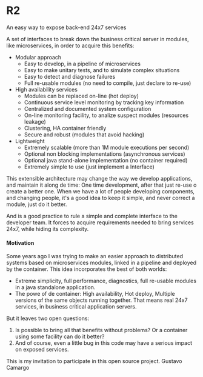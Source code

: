 # R2
An easy way to expose back-end 24x7 services

A set of interfaces to break down the business critical server in modules, 
like microservices, in order to acquire this benefits:

* Modular approach
    * Easy to develop, in a pipeline of microservices
    * Easy to make unitary tests, and to simulate complex situations
    * Easy to detect and diagnose failures
    * Full re-usable modules (no need to compile, just declare to re-use)
* High availability services
    * Modules can be replaced on-line (hot deploy)
    * Continuous service level monitoring by tracking key information
    * Centralized and documented system configuration 
    * On-line monitoring facility, to analize suspect modules (resources leakage)
    * Clustering, HA container friendly
    * Secure and robust (modules that avoid hacking)
* Lightweight
    * Extremely scalable (more than 1M module executions per second)
    * Optional non blocking implementations (asynchronous services)
    * Optional java stand-alone implementation (no container required)
    * Extremely simple to use (just implement a Interface)

This extensible architecture may change the way we develop applications, and maintain it
along de time: One time development, after that just re-use o create a better one. 
When we have a lot of people developing components, and changing people, it's a good 
idea to keep it simple, and never correct a module, just do it better. 

And is a good practice to rule a simple and complete interface to the developer team.
It forces to acquire requirements needed to bring services 24x7, while hiding its complexity.


#### Motivation

Some years ago I was trying to make an easier approach to distributed systems based
on microservices modules, linked in a pipeline and deployed by the container.
This idea incorporates the best of both worlds: 
 - Extreme simplicity, full performance, diagnostics, full re-usable modules in a 
 java standalone application.
 - The powe of de container: High availability, Hot deploy, Multiple versions of the
same objects running together. 
That means real 24x7 services, in business critical application servers.


But it leaves two open questions:

1.  Is possible to bring all that benefits without problems? Or a container using some facility 
can do it better?
2.  And of course, even a little bug in this code may have a serious impact on exposed services. 


This is my invitation to participate in this open source project. 
Gustavo Camargo





